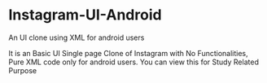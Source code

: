 # Instagram-UI-Android
An UI clone using XML for android users

It is an Basic UI Single page Clone of Instagram with No Functionalities, Pure XML code only for android users. You can view this for Study Related Purpose 
